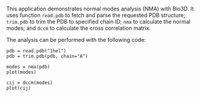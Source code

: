 This application demonstrates normal modes analysis (NMA) with Bio3D. It uses function `read.pdb` to fetch and parse the requested PDB structure; `trim.pdb` to trim the PDB to specified chain ID; `nma` to calculate the normal modes; and `dccm` to calculate the cross correlation matrix.

The analysis can be performed with the following code:

```
pdb = read.pdb("1hel")
pdb = trim.pdb(pdb, chain="A")

modes = nma(pdb)
plot(modes)

cij = dccm(modes)
plot(cij)


```